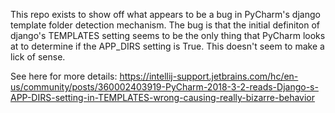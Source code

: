 This repo exists to show off what appears to be a bug in PyCharm's django template folder detection mechanism.
The bug is that the initial definiton of django's TEMPLATES setting seems to be the only thing that PyCharm looks at to determine if
the APP_DIRS setting is True. This doesn't seem to make a lick of sense.

See here for more details: 
https://intellij-support.jetbrains.com/hc/en-us/community/posts/360002403919-PyCharm-2018-3-2-reads-Django-s-APP-DIRS-setting-in-TEMPLATES-wrong-causing-really-bizarre-behavior
